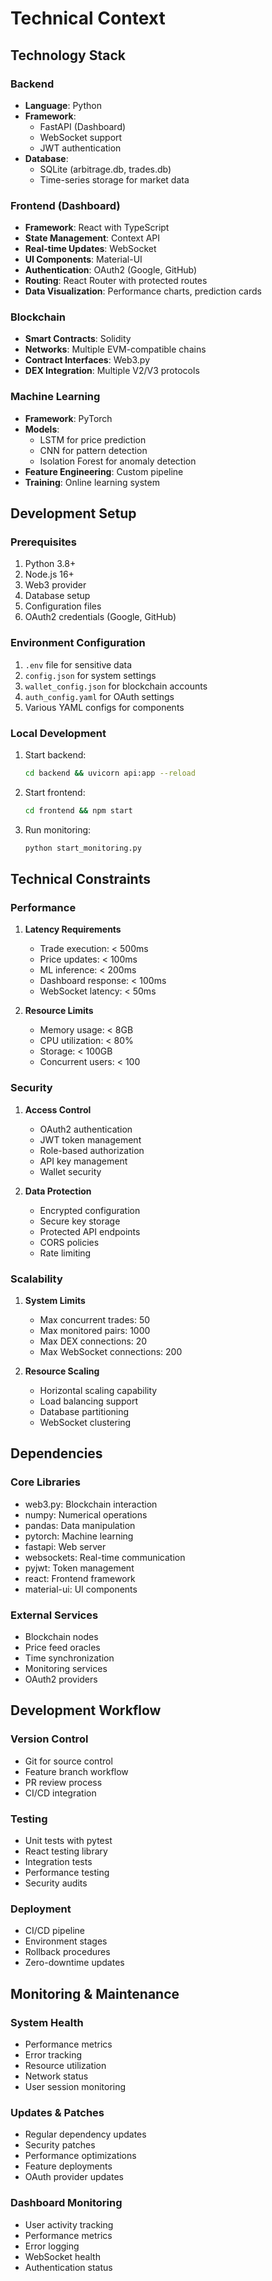 # Technical Context

## Technology Stack

### Backend
- **Language**: Python
- **Framework**: 
  - FastAPI (Dashboard)
  - WebSocket support
  - JWT authentication
- **Database**: 
  - SQLite (arbitrage.db, trades.db)
  - Time-series storage for market data

### Frontend (Dashboard)
- **Framework**: React with TypeScript
- **State Management**: Context API
- **Real-time Updates**: WebSocket
- **UI Components**: Material-UI
- **Authentication**: OAuth2 (Google, GitHub)
- **Routing**: React Router with protected routes
- **Data Visualization**: Performance charts, prediction cards

### Blockchain
- **Smart Contracts**: Solidity
- **Networks**: Multiple EVM-compatible chains
- **Contract Interfaces**: Web3.py
- **DEX Integration**: Multiple V2/V3 protocols

### Machine Learning
- **Framework**: PyTorch
- **Models**: 
  - LSTM for price prediction
  - CNN for pattern detection
  - Isolation Forest for anomaly detection
- **Feature Engineering**: Custom pipeline
- **Training**: Online learning system

## Development Setup

### Prerequisites
1. Python 3.8+
2. Node.js 16+
3. Web3 provider
4. Database setup
5. Configuration files
6. OAuth2 credentials (Google, GitHub)

### Environment Configuration
1. `.env` file for sensitive data
2. `config.json` for system settings
3. `wallet_config.json` for blockchain accounts
4. `auth_config.yaml` for OAuth settings
5. Various YAML configs for components

### Local Development
1. Start backend:
   ```bash
   cd backend && uvicorn api:app --reload
   ```

2. Start frontend:
   ```bash
   cd frontend && npm start
   ```

3. Run monitoring:
   ```bash
   python start_monitoring.py
   ```

## Technical Constraints

### Performance
1. **Latency Requirements**
   - Trade execution: < 500ms
   - Price updates: < 100ms
   - ML inference: < 200ms
   - Dashboard response: < 100ms
   - WebSocket latency: < 50ms

2. **Resource Limits**
   - Memory usage: < 8GB
   - CPU utilization: < 80%
   - Storage: < 100GB
   - Concurrent users: < 100

### Security
1. **Access Control**
   - OAuth2 authentication
   - JWT token management
   - Role-based authorization
   - API key management
   - Wallet security

2. **Data Protection**
   - Encrypted configuration
   - Secure key storage
   - Protected API endpoints
   - CORS policies
   - Rate limiting

### Scalability
1. **System Limits**
   - Max concurrent trades: 50
   - Max monitored pairs: 1000
   - Max DEX connections: 20
   - Max WebSocket connections: 200

2. **Resource Scaling**
   - Horizontal scaling capability
   - Load balancing support
   - Database partitioning
   - WebSocket clustering

## Dependencies

### Core Libraries
- web3.py: Blockchain interaction
- numpy: Numerical operations
- pandas: Data manipulation
- pytorch: Machine learning
- fastapi: Web server
- websockets: Real-time communication
- pyjwt: Token management
- react: Frontend framework
- material-ui: UI components

### External Services
- Blockchain nodes
- Price feed oracles
- Time synchronization
- Monitoring services
- OAuth2 providers

## Development Workflow

### Version Control
- Git for source control
- Feature branch workflow
- PR review process
- CI/CD integration

### Testing
- Unit tests with pytest
- React testing library
- Integration tests
- Performance testing
- Security audits

### Deployment
- CI/CD pipeline
- Environment stages
- Rollback procedures
- Zero-downtime updates

## Monitoring & Maintenance

### System Health
- Performance metrics
- Error tracking
- Resource utilization
- Network status
- User session monitoring

### Updates & Patches
- Regular dependency updates
- Security patches
- Performance optimizations
- Feature deployments
- OAuth provider updates

### Dashboard Monitoring
- User activity tracking
- Performance metrics
- Error logging
- WebSocket health
- Authentication status
